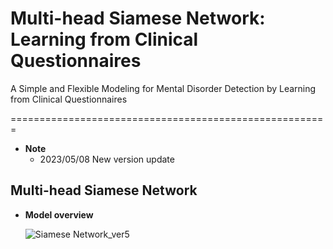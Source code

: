 # Multi-head Siamese Network: Learning from Clinical Questionnaires
A Simple and Flexible Modeling for Mental Disorder Detection by Learning from Clinical Questionnaires

=======================================================

* __Note__
  * 2023/05/08 New version update



## Multi-head Siamese Network
* __Model overview__

  ![Siamese Network_ver5](https://user-images.githubusercontent.com/42997174/236694295-b1dcee16-6f99-4a6c-99d2-ec14567ffb03.png)


